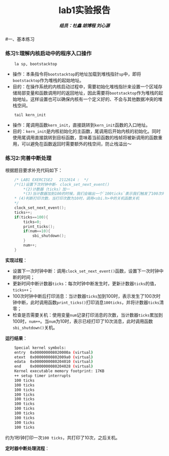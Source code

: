 <h1><center>lab1实验报告</center></h1>
<h5><center>组员：杜鑫 胡博程 刘心源</center></h5>

#一、基本练习

###  练习1:理解内核启动中的程序入口操作
```assembly
    la sp, bootstacktop
```
- 操作：本条指令将`bootstacktop`的地址加载到堆栈指针`sp`中，即将`bootstacktop`作为堆栈的起始地址。
- 目的：在操作系统的内核启动过程中，需要初始化堆栈指针来设置一个区域存储局部变量和函数调用时的返回地址，因此需要将`bootstacktop`作为堆栈的起始地址。这样设置也可以确保内核有一个定义好的、不会与其他数据冲突的堆栈空间。

```assembly
    tail kern_init
```
- 操作：尾调用函数`kern_init`，直接跳转到`kern_init`函数的入口地址。
- 目的：`kern_init`是内核初始化的主函数，尾调用后开始内核的初始化。同时使用尾调用直接跳转到目标函数，意味着当前函数的栈帧将被新调用的函数重用，可以避免在函数返回时需要额外的栈空间，防止栈溢出～

### 练习2:完善中断处理
根据题目要求补充代码如下：
```c
    /* LAB1 EXERCISE2   2112614 :  */
    /*(1)设置下次时钟中断- clock_set_next_event()
        *(2)计数器（ticks）加一
        *(3)当计数器加到100的时候，我们会输出一个`100ticks`表示我们触发了100次时钟中断，同时打印次数（num）加一
    * (4)判断打印次数，当打印次数为10时，调用<sbi.h>中的关机函数关机
    */
    clock_set_next_event();
    ticks++;
    if(ticks==100){
        ticks=0;
        print_ticks();
        if(num==10){
            sbi_shutdown();
        }
        num++;
    }
```
**实现过程**：
- 设置下一次时钟中断：调用`clock_set_next_event()`函数，设置下一次时钟中断的时间；
- 更新时间中断计数器`ticks`：每次时钟中断发生时，更新计数器`ticks`的值，`ticks++`；
- 100次时钟中断后打印消息：当计数器`ticks`加到100时，表示发生了100次时钟中断，此时调用函数`print_ticks()`打印消息`100ticks`，并将计数器`ticks`清零；
- 检查是否需要关机：使用变量`num`记录打印消息的次数，当计数器`ticks`累加到100时，`num++`。当`num`为10时，表示已经打印了10次消息，此时调用函数`sbi_shutdown()`关机。

**运行结果**：
```bash
    Special kernel symbols:
    entry  0x000000008020000a (virtual)
    etext  0x00000000802009a0 (virtual)
    edata  0x0000000080204010 (virtual)
    end    0x0000000080204028 (virtual)
    Kernel executable memory footprint: 17KB
    ++ setup timer interrupts
    100 ticks
    100 ticks
    100 ticks
    100 ticks
    100 ticks
    100 ticks
    100 ticks
    100 ticks
    100 ticks
    100 ticks
    100 ticks
```
约为1秒钟打印一次`100 ticks`，共打印了10次，之后关机。

**定时器中断处理流程**：
